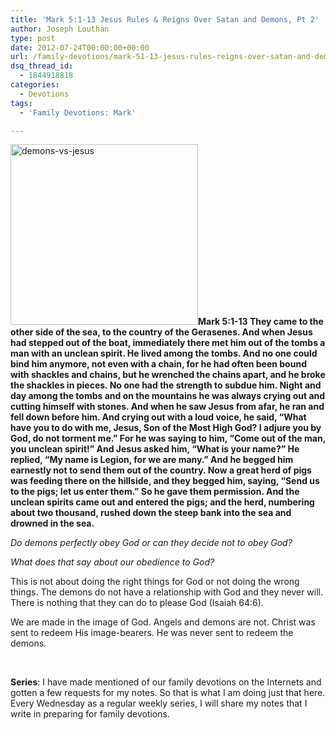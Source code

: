 ```yaml
---
title: 'Mark 5:1-13 Jesus Rules & Reigns Over Satan and Demons, Pt 2'
author: Joseph Louthan
type: post
date: 2012-07-24T00:00:00+00:00
url: /family-devotions/mark-51-13-jesus-rules-reigns-over-satan-and-demons-pt-2/
dsq_thread_id:
  - 1844918818
categories:
  - Devotions
tags:
  - 'Family Devotions: Mark'

---
```

<a href="http://theologic.us/family-devotions/mark-51-13-jesus-rules-reigns-over-satan-and-demons-pt-2/attachment/demons-vs-jesus/" rel="attachment wp-att-1758"><img class="alignright size-medium wp-image-1758" alt="demons-vs-jesus" src="https://i2.wp.com/theologic.us/wp-content/uploads/2013/01/demons-vs-jesus.gif?resize=300%2C289" width="300" height="289" data-recalc-dims="1" /></a>**Mark 5:1-13 They came to the other side of the sea, to the country of the Gerasenes. And when Jesus had stepped out of the boat, immediately there met him out of the tombs a man with an unclean spirit. He lived among the tombs. And no one could bind him anymore, not even with a chain, for he had often been bound with shackles and chains, but he wrenched the chains apart, and he broke the shackles in pieces. No one had the strength to subdue him. Night and day among the tombs and on the mountains he was always crying out and cutting himself with stones. And when he saw Jesus from afar, he ran and fell down before him. And crying out with a loud voice, he said, “What have you to do with me, Jesus, Son of the Most High God? I adjure you by God, do not torment me.” For he was saying to him, “Come out of the man, you unclean spirit!” And Jesus asked him, “What is your name?” He replied, “My name is Legion, for we are many.” And he begged him earnestly not to send them out of the country. Now a great herd of pigs was feeding there on the hillside, and they begged him, saying, “Send us to the pigs; let us enter them.” So he gave them permission. And the unclean spirits came out and entered the pigs; and the herd, numbering about two thousand, rushed down the steep bank into the sea and drowned in the sea.**

_Do demons perfectly obey God or can they decide not to obey God?_

_What does that say about our obedience to God?_
  
This is not about doing the right things for God or not doing the wrong things. The demons do not have a relationship with God and they never will. There is nothing that they can do to please God (Isaiah 64:6).

We are made in the image of God. Angels and demons are not. Christ was sent to redeem His image-bearers. He was never sent to redeem the demons.

&nbsp;

**Series**: I have made mentioned of our family devotions on the Internets and gotten a few requests for my notes. So that is what I am doing just that here. Every Wednesday as a regular weekly series, I will share my notes that I write in preparing for family devotions.